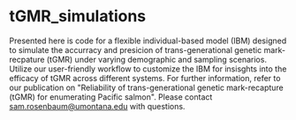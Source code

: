 # tGMR_simulations
Presented here is code for a flexible individual-based model (IBM) designed to simulate the accurracy and presicion of trans-generational genetic mark-recpature (tGMR) under varying demographic and sampling scenarios. Utilize our user-friendly workflow to customize the IBM for insisghts into the efficacy of tGMR across different systems. For further information, refer to our publication on "Reliability of trans-generational genetic mark-recapture (tGMR) for enumerating Pacific salmon". Please contact sam.rosenbaum@umontana.edu with questions.
